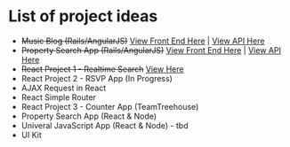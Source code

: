 # List of project ideas

* ~~Music Blog (Rails/AngularJS)~~ [View Front End Here](https://github.com/tjallen27/music_blog_fontend) | [View API Here](https://github.com/tjallen27/rails-blog-api)
* ~~Property Search App (Rails/AngularJS)~~ [View Front End Here](https://github.com/tjallen27/property-frontend) | [View API Here](https://github.com/tjallen27/property-api)
* ~~React Project 1 - Realtime Search~~ [View Here](https://github.com/tjallen27/react-search-app)
* React Project 2 - RSVP App (In Progress)
* AJAX Request in React
* React Simple Router 
* React Project 3 - Counter App (TeamTreehouse)
* Property Search App (React & Node)
* Univeral JavaScript App (React & Node) - tbd
* UI Kit

